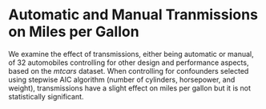 # Automatic and Manual Tranmissions on Miles per Gallon
We examine the effect of transmissions, either being automatic or manual, of 32 automobiles controlling for other design and performance aspects, based on the *mtcars* dataset. When controlling for confounders selected using stepwise AIC algorithm (number of cylinders, horsepower, and weight), transmissions have a slight effect on miles per gallon but it is not statistically significant.

